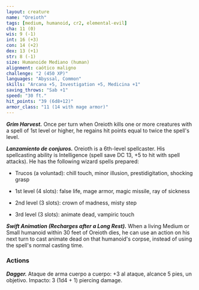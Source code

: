 ```yaml
---
layout: creature
name: "Oreioth"
tags: [medium, humanoid, cr2, elemental-evil]
cha: 11 (0)
wis: 9 (-1)
int: 16 (+3)
con: 14 (+2)
dex: 13 (+1)
str: 8 (-1)
size: Humanoide Mediano (human)
alignment: caótico maligno
challenge: "2 (450 XP)"
languages: "Abyssal, Common"
skills: "Arcana +5, Investigation +5, Medicina +1"
saving_throws: "Sab +1"
speed: "30 ft."
hit_points: "39 (6d8+12)"
armor_class: "11 (14 with mage armor)"
---
```


***Grim Harvest.*** Once per turn when Oreioth kills one or more creatures with a spell of 1st level or higher, he regains hit points equal to twice the spell's level.

***Lanzamiento de conjuros.*** Oreioth is a 6th-level spellcaster. His spellcasting ability is Intelligence (spell save DC 13, +5 to hit with spell attacks). He has the following wizard spells prepared:

* Trucos (a voluntad): chill touch, minor illusion, prestidigitation, shocking grasp

* 1st level (4 slots): false life, mage armor, magic missile, ray of sickness

* 2nd level (3 slots): crown of madness, misty step

* 3rd level (3 slots): animate dead, vampiric touch

***Swift Animation (Recharges after a Long Rest).*** When a living Medium or Small humanoid within 30 feet of Oreioth dies, he can use an action on his next turn to cast animate dead on that humanoid's corpse, instead of using the spell's normal casting time.

### Actions

***Dagger.*** Ataque de arma cuerpo a cuerpo: +3 al ataque, alcance 5 pies, un objetivo. Impacto: 3 (1d4 + 1) piercing damage.